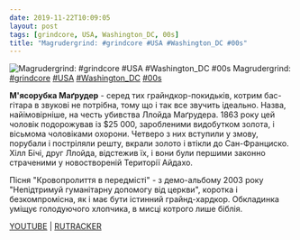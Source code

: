 ```yaml
---
date: 2019-11-22T10:09:05
layout: post
tags: [grindcore, USA, Washington_DC, 00s]
title: "Magrudergrind: #grindcore #USA #Washington_DC #00s"
---
```

![Magrudergrind: #grindcore #USA #Washington_DC #00s](https://i.ytimg.com/vi/T-rKAQ-5wSA/hqdefault.jpg?sqp=-oaymwEWCKgBEF5IWvKriqkDCQgBFQAAiEIYAQ==&amp;rs=AOn4CLDWF7RPtacAlyVxHkBC_I5VqenLYg&amp;days_since_epoch=18583)
Magrudergrind: [#grindcore](/tags/#grindcore) [#USA](/tags/#USA) [#Washington_DC](/tags/#Washington_DC) [#00s](/tags/#00s)

**М&#39;ясорубка Маґрудер** - серед тих грайндкор-покидьків, котрим бас-гітара в звукові не потрібна, тому що і так все звучить ідеально. Назва, найімовірніше, на честь убивства Ллойда Маґрудера. 1863 року цей чоловік подорожував із $25 000, заробленими видобутком золота, і вісьмома чоловіками охорони. Четверо з них вступили у змову, порубали і постріляли решту, вкрали золото і втікли до Сан-Франциско. Хілл Бічі, друг Ллойда, відстежив їх, і вони були першими законно страченими у новоствореній Території Айдахо.

Пісня &quot;Кровопролиття в передмісті&quot; - з демо-альбому 2003 року &quot;Непідтримуй гуманітарну допомогу від церкви&quot;, коротка і безкомпромісна, як і має бути істинний грайнд-хардкор. Обкладинка уміщує голодуючого хлопчика, в мисці котрого лише біблія.

[YOUTUBE](https://www.youtube.com/playlist?list=PL2449B0E2ECA4AE54) \| [RUTRACKER](https://rutracker.org/forum/viewtopic.php?t=4037917)